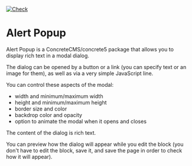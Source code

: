 [![Check](https://github.com/concrete5-community/alert_popup/actions/workflows/tests.yml/badge.svg)](https://github.com/concrete5-community/alert_popup/actions/workflows/tests.yml)

# Alert Popup

Alert Popup is a ConcreteCMS/concrete5 package that allows you to display rich text in a modal dialog.

The dialog can be opened by a button or a link (you can specify text or an image for them), as well as via a very simple JavaScript line.

You can control these aspects of the modal:

- width and minimum/maximum width
- height and minimum/maximum height
- border size and color
- backdrop color and opacity
- option to animate the modal when it opens and closes

The content of the dialog is rich text.

You can preview how the dialog will appear while you edit the block (you don't have to edit the block, save it, and save the page in order to check how it will appear).
